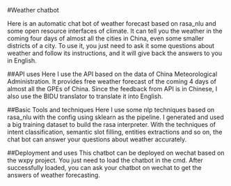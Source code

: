 #Weather chatbot

Here is an automatic chat bot of weather forecast based on rasa_nlu and some open resource interfaces of climate. It can tell you the weather in the coming four days of almost all the cities in China, even some smaller districts of a city. To use it, you just need to ask it some questions about weather and follow its instructions, and it will give back the answers to you in English.

##API uses
	Here I use the API based on the data of China Meteorological Administration. It provides free weather forecast of the coming 4 days of almost all the GPEs of China.
	Since the feedback from API is in Chinese, I also use the BIDU translator to translate it into English.

##Basic Tools and techniques 
	Here I use some nlp techniques based on rasa_nlu with the config using sklearn as the pipeline. I generated and used a big training dataset to build the rasa interpreter. With the techniques of intent classification, semantic slot filling, entities extractions and so on, the chat bot can answer your questions about weather accurately. 

##Deployment and uses
	This chatbot can be deployed on wechat based on the wxpy project. You just need to load the chatbot in the cmd. After successfully loaded, you can ask your chatbot on wechat to get the answers of weather forecasting.